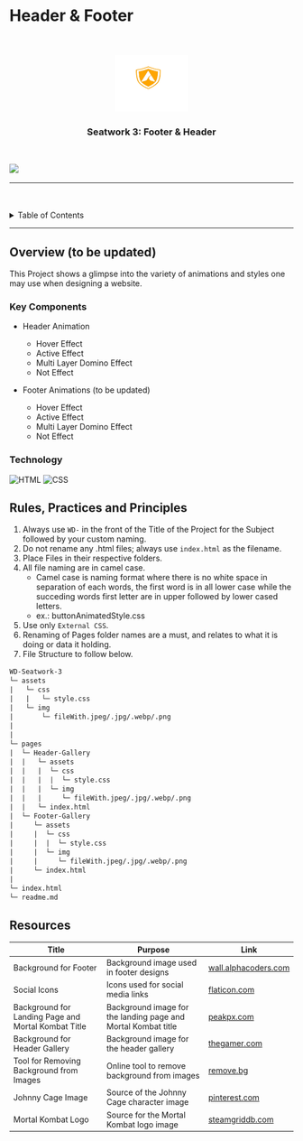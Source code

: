 # Header & Footer

<a name="readme-top"/>

<br/>

<br />
<div align="center">
  <a href="https://github.com/Armamentum/">
  <!-- Logo or Image -->
    <img src="./assets/img/Logo__1_-removebg-preview.png" alt="logo" width="130" height="100">
  </a>

  <h3 align="center">Seatwork 3: Footer & Header</h3>
</div>

<br />

![](https://visit-counter.vercel.app/counter.png?page=armamentum.github.io/WD-Seatwork-3/)

---

<br />
<br />

<details>
  <summary>Table of Contents</summary>
  <ol>
    <li>
      <a href="#overview">Overview</a>
      <ol>
        <li>
          <a href="#key-components">Key Components</a>
        </li>
        <li>
          <a href="#technology">Technology</a>
        </li>
      </ol>
    </li>
    <li>
      <a href="#rule,-practices-and-principles">Rules, Practices and Principles</a>
    </li>
    <li>
      <a href="#resources">Resources</a>
    </li>
  </ol>
</details>

---

## Overview (to be updated)

This Project shows a glimpse into the variety of animations and styles one may use when designing a website.

### Key Components
- Header Animation
  - Hover Effect
  - Active Effect
  - Multi Layer Domino Effect
  - Not Effect

- Footer Animations (to be updated)
  - Hover Effect
  - Active Effect
  - Multi Layer Domino Effect
  - Not Effect



### Technology
![HTML](https://img.shields.io/badge/HTML-E34F26?style=for-the-badge&logo=html5&logoColor=white)
![CSS](https://img.shields.io/badge/CSS-1572B6?style=for-the-badge&logo=css3&logoColor=white)

## Rules, Practices and Principles
1. Always use `WD-` in the front of the Title of the Project for the Subject followed by your custom naming.
2. Do not rename any .html files; always use `index.html` as the filename.
3. Place Files in their respective folders.
4. All file naming are in camel case.
   - Camel case is naming format where there is no white space in separation of each words, the first word is in all lower case while the succeding words first letter are in upper followed by lower cased letters.
   - ex.: buttonAnimatedStyle.css
5. Use only `External CSS`.
6. Renaming of Pages folder names are a must, and relates to what it is doing or data it holding.
7. File Structure to follow below.

```
WD-Seatwork-3
└─ assets
|   └─ css
|   |   └─ style.css
|   └─ img
|       └─ fileWith.jpeg/.jpg/.webp/.png
|
|
└─ pages
|  └─ Header-Gallery
|  |   └─ assets
|  |   |  └─ css
|  |   |  |  └─ style.css
|  |   |  └─ img
|  |   |     └─ fileWith.jpeg/.jpg/.webp/.png
|  |   └─ index.html
|  └─ Footer-Gallery
|     └─ assets
|     |  └─ css
|     |  |  └─ style.css
|     |  └─ img
|     |     └─ fileWith.jpeg/.jpg/.webp/.png
|     └─ index.html
|
└─ index.html
└─ readme.md
```

## Resources

| Title | Purpose | Link |
|-|-|-|
| Background for Footer | Background image used in footer designs | [wall.alphacoders.com](https://wall.alphacoders.com/wallpaper.php?i=1334948&w=1920&h=1080&type=crop) |
| Social Icons | Icons used for social media links | [flaticon.com](https://www.flaticon.com/) |
| Background for Landing Page and Mortal Kombat Title | Background image for the landing page and Mortal Kombat title | [peakpx.com](https://www.peakpx.com/) |
| Background for Header Gallery | Background image for the header gallery | [thegamer.com](https://www.thegamer.com/mortal-kombat-1-trailer-hints-set-in-present-day/) |
| Tool for Removing Background from Images | Online tool to remove background from images | [remove.bg](https://www.remove.bg/) |
| Johnny Cage Image | Source of the Johnny Cage character image | [pinterest.com](https://ph.pinterest.com/) |
| Mortal Kombat Logo | Source for the Mortal Kombat logo image | [steamgriddb.com](https://www.steamgriddb.com/logo/93580) |
